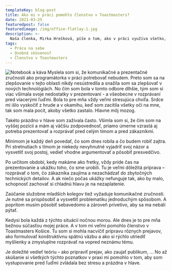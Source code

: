 ```yaml
---
templateKey: blog-post
title: Ako mi v práci pomohlo členstvo v Toastmasters?
date: 2021-03-25
featuredpost: false
featuredimage: /img/office-flatlay-1.jpg
description: >-
  Naša členka, Mirka Hrešková, píše o tom, ako v práci využíva všetko, čo sa v Toastmasters naučila.
tags:
  - Práca na sebe
  - Osobná skúsenosť
  - Členstvo v Toastmasters
---
```

![Notebook a káva](/img/office-flatlay-2.jpg)
Myslela som si, že komunikačné a prezentačné zručnosti ako programátorka v práci potrebovať nebudem. Preto som sa na zlepšovanie v tejto oblasti nikdy nesústredila a snažila som sa zlepšovať v nových technológiách. No čím som bola v tomto odbore dlhšie, tým som si viac všímala svoje nedostatky v prezentovaní - a všeobecne v rozprávaní pred viacerými ľuďmi. Bola to pre mňa vždy veľmi stresujúca chvíľa. Srdce mi išlo vyskočiť z hrude a v okamihu, keď som zacítila všetky oči na mne, tak som mala pocit, akoby všetko zastalo. Hlavne môj mozog.

Takéto prázdno v hlave som zažívala často. Všimla som si, že čím som na vyššej pozícii a mám aj väčšiu zodpovednosť, priamo úmerne vzrastá aj potreba prezentovať a rozprávať pred celým tímom a pred zákazníkmi. 

Minimom je každý deň povedať, čo som dnes robila a čo budem robiť zajtra. Pri stretnutiach s tímom je niekedy nevyhnutné vyjadriť svoj názor a vysvetliť svoj postoj, vedieť vhodne argumentovať a pôsobiť presvedčivo.

Po určitom období, kedy makáme ako fretky, vždy príde čas na prezentovanie a ukážku toho, čo sme urobili. Tu je veľmi dôležitá príprava – rozprávať o tom, čo zákazníka zaujíma a nezachádzať do zbytočných technických detailov. A ak niečo počas ukážky nefunguje tak, ako by malo, schopnosť zachovať si chladnú hlavu je na nezaplatenie.

Zaúčanie služobne mladších kolegov tiež vyžaduje komunikačné zručnosti. Je nutné sa prispôsobiť a vysvetliť problematiku jednoduchým spôsobom. A popritom musím pôsobiť sebavedomo a zároveň prívetivo, aby sa ma nebáli pýtať.  

Kedysi bola každá z týchto situácií nočnou morou. Ale dnes je to pre mňa bežnou súčasťou mojej práce. A v tom mi veľmi pomohlo členstvo v Toastmasters Košice. Tu som si mohla nacvičiť prípravu rôznych prejavov, ako formulovať konštruktívnu spätnú väzbu a ako si rýchlo utriediť myšlienky a zmysluplne rozprávať na vopred neznámu tému.

Je doležité vedieť teóriu – ako pripraviť prejav, ako zaujať publikum, ... No až skúšanie si všetkých týchto poznatkov v praxi mi pomohlo v tom, aby som vystupovanie pred ľuďmi zvládala bez stresu a prázdna v hlave.
